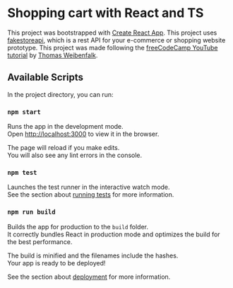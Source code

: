 # Shopping cart with React and TS

This project was bootstrapped with [Create React App](https://github.com/facebook/create-react-app).
This project uses [fakestoreapi](https://fakestoreapi.com/), which is a rest API for your e-commerce or shopping website prototype.
This project was made following the [freeCodeCamp YouTube tutorial](https://www.youtube.com/watch?v=sfmL6bGbiN8&ab_channel=freeCodeCamp.org) by [Thomas Weibenfalk](https://twitter.com/weibenfalk).

## Available Scripts

In the project directory, you can run:

### `npm start`

Runs the app in the development mode.\
Open [http://localhost:3000](http://localhost:3000) to view it in the browser.

The page will reload if you make edits.\
You will also see any lint errors in the console.

### `npm test`

Launches the test runner in the interactive watch mode.\
See the section about [running tests](https://facebook.github.io/create-react-app/docs/running-tests) for more information.

### `npm run build`

Builds the app for production to the `build` folder.\
It correctly bundles React in production mode and optimizes the build for the best performance.

The build is minified and the filenames include the hashes.\
Your app is ready to be deployed!

See the section about [deployment](https://facebook.github.io/create-react-app/docs/deployment) for more information.
